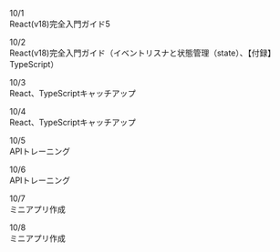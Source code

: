 10/1<br>
  React(v18)完全入門ガイド5<br>

10/2<br>
  React(v18)完全入門ガイド（イベントリスナと状態管理（state）、【付録】TypeScript）<br>

10/3<br>
  React、TypeScriptキャッチアップ<br>

10/4<br>
  React、TypeScriptキャッチアップ<br>

10/5<br>
  APIトレーニング<br>

10/6<br>
  APIトレーニング<br>

10/7<br>
  ミニアプリ作成<br>

10/8<br>
  ミニアプリ作成<br>

